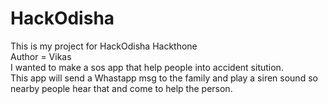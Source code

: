 # HackOdisha
This is my project for HackOdisha Hackthone
<br>
Author = Vikas
<br>
I wanted to make a sos app that help people into accident sitution. <br>
This app will send a Whastapp msg to the family and play a siren sound so nearby people hear that and come to help the person.
